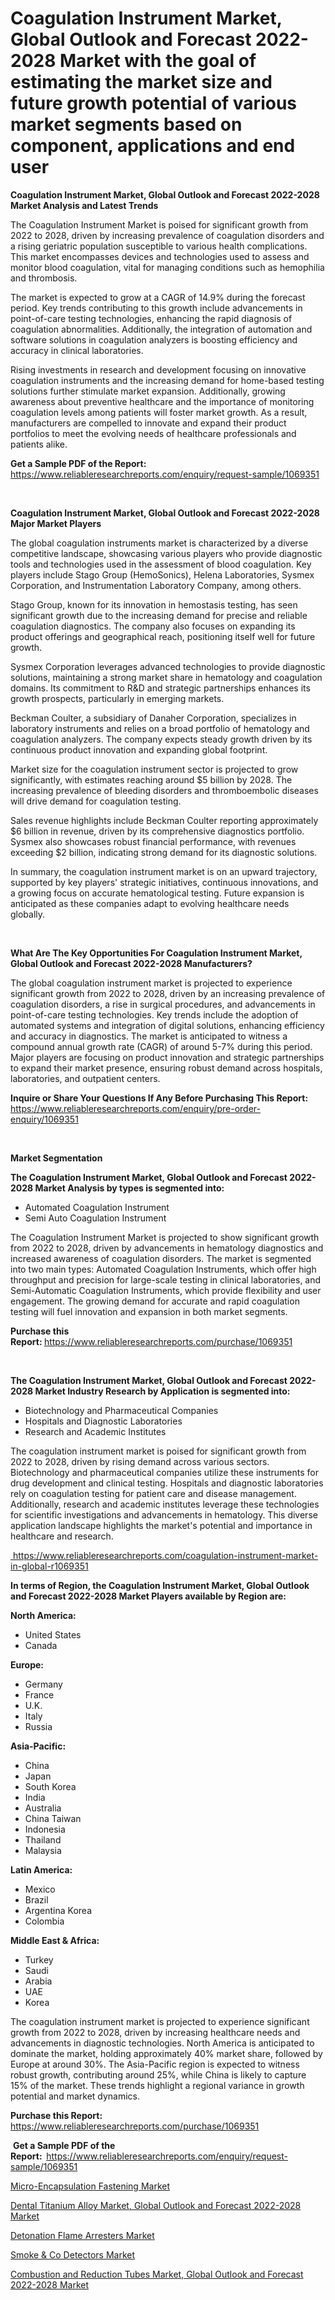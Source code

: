<p><h1>Coagulation Instrument Market, Global Outlook and Forecast 2022-2028 Market with the goal of estimating the market size and future growth potential of various market segments based on component, applications and end user</h1></p><p><strong>Coagulation Instrument Market, Global Outlook and Forecast 2022-2028 Market Analysis and Latest Trends</strong></p>
<p><p>The Coagulation Instrument Market is poised for significant growth from 2022 to 2028, driven by increasing prevalence of coagulation disorders and a rising geriatric population susceptible to various health complications. This market encompasses devices and technologies used to assess and monitor blood coagulation, vital for managing conditions such as hemophilia and thrombosis. </p><p>The market is expected to grow at a CAGR of 14.9% during the forecast period. Key trends contributing to this growth include advancements in point-of-care testing technologies, enhancing the rapid diagnosis of coagulation abnormalities. Additionally, the integration of automation and software solutions in coagulation analyzers is boosting efficiency and accuracy in clinical laboratories.</p><p>Rising investments in research and development focusing on innovative coagulation instruments and the increasing demand for home-based testing solutions further stimulate market expansion. Additionally, growing awareness about preventive healthcare and the importance of monitoring coagulation levels among patients will foster market growth. As a result, manufacturers are compelled to innovate and expand their product portfolios to meet the evolving needs of healthcare professionals and patients alike.</p></p>
<p><strong>Get a Sample PDF of the Report:&nbsp;</strong> <a href="https://www.reliableresearchreports.com/enquiry/request-sample/1069351?utm_campaign=4&utm_medium=2&utm_source=Github&utm_content=ia&utm_term=04122024&utm_id=coagulation-instrument-market-global-outlook-and-forecast-2022-2028">https://www.reliableresearchreports.com/enquiry/request-sample/1069351</a></p>
<p>&nbsp;</p>
<p><strong>Coagulation Instrument Market, Global Outlook and Forecast 2022-2028 Major Market Players</strong></p>
<p><p>The global coagulation instruments market is characterized by a diverse competitive landscape, showcasing various players who provide diagnostic tools and technologies used in the assessment of blood coagulation. Key players include Stago Group (HemoSonics), Helena Laboratories, Sysmex Corporation, and Instrumentation Laboratory Company, among others.</p><p>Stago Group, known for its innovation in hemostasis testing, has seen significant growth due to the increasing demand for precise and reliable coagulation diagnostics. The company also focuses on expanding its product offerings and geographical reach, positioning itself well for future growth.</p><p>Sysmex Corporation leverages advanced technologies to provide diagnostic solutions, maintaining a strong market share in hematology and coagulation domains. Its commitment to R&D and strategic partnerships enhances its growth prospects, particularly in emerging markets.</p><p>Beckman Coulter, a subsidiary of Danaher Corporation, specializes in laboratory instruments and relies on a broad portfolio of hematology and coagulation analyzers. The company expects steady growth driven by its continuous product innovation and expanding global footprint.</p><p>Market size for the coagulation instrument sector is projected to grow significantly, with estimates reaching around $5 billion by 2028. The increasing prevalence of bleeding disorders and thromboembolic diseases will drive demand for coagulation testing.</p><p>Sales revenue highlights include Beckman Coulter reporting approximately $6 billion in revenue, driven by its comprehensive diagnostics portfolio. Sysmex also showcases robust financial performance, with revenues exceeding $2 billion, indicating strong demand for its diagnostic solutions.</p><p>In summary, the coagulation instrument market is on an upward trajectory, supported by key players' strategic initiatives, continuous innovations, and a growing focus on accurate hematological testing. Future expansion is anticipated as these companies adapt to evolving healthcare needs globally.</p></p>
<p>&nbsp;</p>
<p><strong>What Are The Key Opportunities For Coagulation Instrument Market, Global Outlook and Forecast 2022-2028 Manufacturers?</strong></p>
<p><p>The global coagulation instrument market is projected to experience significant growth from 2022 to 2028, driven by an increasing prevalence of coagulation disorders, a rise in surgical procedures, and advancements in point-of-care testing technologies. Key trends include the adoption of automated systems and integration of digital solutions, enhancing efficiency and accuracy in diagnostics. The market is anticipated to witness a compound annual growth rate (CAGR) of around 5-7% during this period. Major players are focusing on product innovation and strategic partnerships to expand their market presence, ensuring robust demand across hospitals, laboratories, and outpatient centers.</p></p>
<p><strong>Inquire or Share Your Questions If Any Before Purchasing This Report:</strong> <a href="https://www.reliableresearchreports.com/enquiry/pre-order-enquiry/1069351?utm_campaign=4&utm_medium=2&utm_source=Github&utm_content=ia&utm_term=04122024&utm_id=coagulation-instrument-market-global-outlook-and-forecast-2022-2028">https://www.reliableresearchreports.com/enquiry/pre-order-enquiry/1069351</a></p>
<p>&nbsp;</p>
<p><strong>Market Segmentation</strong></p>
<p><strong>The Coagulation Instrument Market, Global Outlook and Forecast 2022-2028 Market Analysis by types is segmented into:</strong></p>
<p><ul><li>Automated Coagulation Instrument</li><li>Semi Auto Coagulation Instrument</li></ul></p>
<p><p>The Coagulation Instrument Market is projected to show significant growth from 2022 to 2028, driven by advancements in hematology diagnostics and increased awareness of coagulation disorders. The market is segmented into two main types: Automated Coagulation Instruments, which offer high throughput and precision for large-scale testing in clinical laboratories, and Semi-Automatic Coagulation Instruments, which provide flexibility and user engagement. The growing demand for accurate and rapid coagulation testing will fuel innovation and expansion in both market segments.</p></p>
<p><strong>Purchase this Report:&nbsp;</strong><a href="https://www.reliableresearchreports.com/purchase/1069351?utm_campaign=4&utm_medium=2&utm_source=Github&utm_content=ia&utm_term=04122024&utm_id=coagulation-instrument-market-global-outlook-and-forecast-2022-2028">https://www.reliableresearchreports.com/purchase/1069351</a></p>
<p>&nbsp;</p>
<p><strong>The Coagulation Instrument Market, Global Outlook and Forecast 2022-2028 Market Industry Research by Application is segmented into:</strong></p>
<p><ul><li>Biotechnology and Pharmaceutical Companies</li><li>Hospitals and Diagnostic Laboratories</li><li>Research and Academic Institutes</li></ul></p>
<p><p>The coagulation instrument market is poised for significant growth from 2022 to 2028, driven by rising demand across various sectors. Biotechnology and pharmaceutical companies utilize these instruments for drug development and clinical testing. Hospitals and diagnostic laboratories rely on coagulation testing for patient care and disease management. Additionally, research and academic institutes leverage these technologies for scientific investigations and advancements in hematology. This diverse application landscape highlights the market's potential and importance in healthcare and research.</p></p>
<p><a href="https://www.reliableresearchreports.com/coagulation-instrument-market-in-global-r1069351?utm_campaign=4&utm_medium=2&utm_source=Github&utm_content=ia&utm_term=04122024&utm_id=coagulation-instrument-market-global-outlook-and-forecast-2022-2028">&nbsp;https://www.reliableresearchreports.com/coagulation-instrument-market-in-global-r1069351</a></p>
<p><strong>In terms of Region, the Coagulation Instrument Market, Global Outlook and Forecast 2022-2028 Market Players available by Region are:</strong></p>
<p>
    <p> <strong> North America: </strong>
        <ul>
            <li>United States</li>
            <li>Canada</li>
        </ul>
        </p> 
    <p> <strong> Europe: </strong>
        <ul>
            <li>Germany</li>
            <li>France</li>
            <li>U.K.</li>
            <li>Italy</li>
            <li>Russia</li>
        </ul>
        </p> 
    <p> <strong> Asia-Pacific: </strong>
        <ul>
            <li>China</li>
            <li>Japan</li>
            <li>South Korea</li>
            <li>India</li>
            <li>Australia</li>
            <li>China Taiwan</li>
            <li>Indonesia</li>
            <li>Thailand</li>
            <li>Malaysia</li>
        </ul>
        </p> 
    <p> <strong> Latin America: </strong>
        <ul>
            <li>Mexico</li>
            <li>Brazil</li>
            <li>Argentina Korea</li>
            <li>Colombia</li>
        </ul>
        </p> 
    <p> <strong> Middle East & Africa: </strong>
        <ul>
            <li>Turkey</li>
            <li>Saudi</li>
            <li>Arabia</li>
            <li>UAE</li>
            <li>Korea</li>
        </ul>
    </p>
    </p>
<p><p>The coagulation instrument market is projected to experience significant growth from 2022 to 2028, driven by increasing healthcare needs and advancements in diagnostic technologies. North America is anticipated to dominate the market, holding approximately 40% market share, followed by Europe at around 30%. The Asia-Pacific region is expected to witness robust growth, contributing around 25%, while China is likely to capture 15% of the market. These trends highlight a regional variance in growth potential and market dynamics.</p></p>
<p><strong>Purchase this Report: </strong><a href="https://www.reliableresearchreports.com/purchase/1069351?utm_campaign=4&utm_medium=2&utm_source=Github&utm_content=ia&utm_term=04122024&utm_id=coagulation-instrument-market-global-outlook-and-forecast-2022-2028">https://www.reliableresearchreports.com/purchase/1069351</a></p>
<p>&nbsp;<strong>Get a Sample PDF of the Report:&nbsp;&nbsp;</strong><a href="https://www.reliableresearchreports.com/enquiry/request-sample/1069351?utm_campaign=4&utm_medium=2&utm_source=Github&utm_content=ia&utm_term=04122024&utm_id=coagulation-instrument-market-global-outlook-and-forecast-2022-2028">https://www.reliableresearchreports.com/enquiry/request-sample/1069351</a></p>
<p><strong></strong></p>
<p><p><a href="https://issuu.com/reportprime-2/docs/micro-encapsulation-fastening-market-size-2030.ppt?utm_campaign=4&utm_medium=2&utm_source=Github&utm_content=ia&utm_term=04122024&utm_id=coagulation-instrument-market-global-outlook-and-forecast-2022-2028">Micro-Encapsulation Fastening Market</a></p><p><a href="https://github.com/FosterFahey91/Market-Research-Report-List-1/blob/main/dental-titanium-alloy-market-global-outlook-and-forecast-2022-2028-market.md?utm_campaign=4&utm_medium=2&utm_source=Github&utm_content=ia&utm_term=04122024&utm_id=coagulation-instrument-market-global-outlook-and-forecast-2022-2028">Dental Titanium Alloy Market, Global Outlook and Forecast 2022-2028 Market</a></p><p><a href="https://www.linkedin.com/pulse/comprehensive-detonation-flame-arresters-report-industry-mi2ye?utm_campaign=4&utm_medium=2&utm_source=Github&utm_content=ia&utm_term=04122024&utm_id=coagulation-instrument-market-global-outlook-and-forecast-2022-2028">Detonation Flame Arresters Market</a></p><p><a href="https://issuu.com/reportprime-2/docs/smoke-co-detectors-market-size-2030.pptx?utm_campaign=4&utm_medium=2&utm_source=Github&utm_content=ia&utm_term=04122024&utm_id=coagulation-instrument-market-global-outlook-and-forecast-2022-2028">Smoke & Co Detectors Market</a></p><p><a href="https://github.com/NarcisoFerry/Market-Research-Report-List-1/blob/main/combustion-and-reduction-tubes-market-global-outlook-and-forecast-2022-2028-market.md?utm_campaign=4&utm_medium=2&utm_source=Github&utm_content=ia&utm_term=04122024&utm_id=coagulation-instrument-market-global-outlook-and-forecast-2022-2028">Combustion and Reduction Tubes Market, Global Outlook and Forecast 2022-2028 Market</a></p></p>